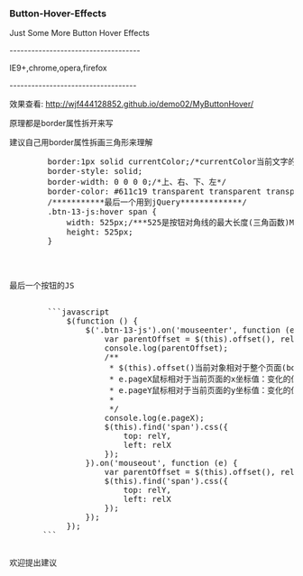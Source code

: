 ### Button-Hover-Effects
<p>Just Some More  Button Hover Effects</p>
------------------------------------
<p>IE9+,chrome,opera,firefox</p>
-----------------------------------
<p>效果查看: <a href="http://wjf444128852.github.io/demo02/MyButtonHover/index.html" target="_blank">http://wjf444128852.github.io/demo02/MyButtonHover/</a></p>
<div>
    <p>原理都是border属性拆开来写</p>
    <p>建议自己用border属性拆画三角形来理解</p>
    <pre>
        border:1px solid currentColor;/*currentColor当前文字的颜色*/
        border-style: solid;
        border-width: 0 0 0 0;/*上、右、下、左*/
        border-color: #611c19 transparent transparent transparent;
        /***********最后一个用到jQuery*************/
        .btn-13-js:hover span {
            width: 525px;/***525是按钮对角线的最大长度(三角函数)Math.sqrt(宽度的平方+高度的平方)再乘以2***/
            height: 525px;
        }
    </pre>
    <pre>
        <p>最后一个按钮的JS</p>
        ```javascript
            $(function () {
                $('.btn-13-js').on('mouseenter', function (e) {
                    var parentOffset = $(this).offset(), relX = e.pageX - parentOffset.left, relY = e.pageY - parentOffset.top;
                    console.log(parentOffset);
                    /**
                     * $(this).offset()当前对象相对于整个页面(body)的上边和左边的固定偏移值：Object {top: 692, left: 757.84375}
                     * e.pageX鼠标相对于当前页面的x坐标值：变化的值
                     * e.pageY鼠标相对于当前页面的y坐标值：变化的值
                     *
                     */
                    console.log(e.pageX);
                    $(this).find('span').css({
                        top: relY,
                        left: relX
                    });
                }).on('mouseout', function (e) {
                    var parentOffset = $(this).offset(), relX = e.pageX - parentOffset.left, relY = e.pageY - parentOffset.top;
                    $(this).find('span').css({
                        top: relY,
                        left: relX
                    });
                });
            });
       ```   
    <p>欢迎提出建议</p>
</div>

